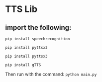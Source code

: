 # TTS Lib
## import the following:
`pip install speechrecognition`

`pip install pyttsx3`

`pip install pyttsx3`

`pip install gTTS`

Then run with the command:
`python main.py`